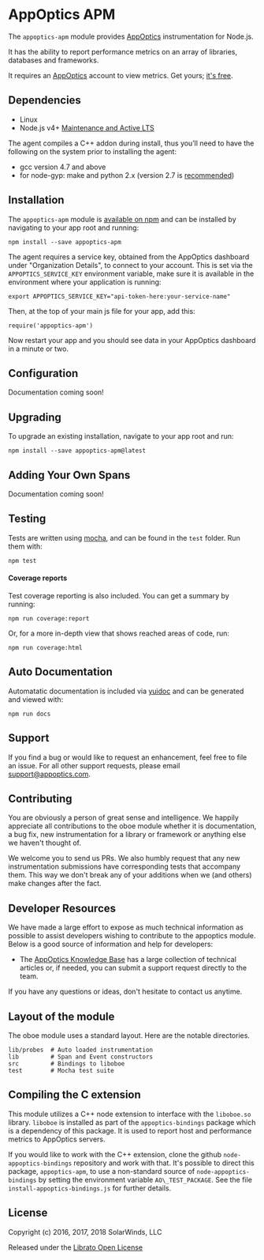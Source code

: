 # AppOptics APM

The `appoptics-apm` module provides [AppOptics](https://www.appoptics.com/) instrumentation for Node.js.

It has the ability to report performance metrics on an array of libraries,
databases and frameworks.

It requires an [AppOptics](https://www.appoptics.com/) account to
view metrics.  Get yours; [it's free](https://my.appoptics.com/sign_up).

## Dependencies

- Linux
- Node.js v4+ [Maintenance and Active LTS](https://github.com/nodejs/Release)

The agent compiles a C++ addon during install, thus you’ll need to have the following on the system prior to installing the agent:

- gcc version 4.7 and above
- for node-gyp: make and python 2.x (version 2.7 is [recommended](https://github.com/nodejs/node-gyp#on-unix))


## Installation

The `appoptics-apm` module is [available on npm](http://npmjs.org/package/appoptics-apm) and can be installed by navigating to your app root and running:

```
npm install --save appoptics-apm
```

The agent requires a service key, obtained from the AppOptics dashboard under "Organization Details", to connect to your account.  This is set via the `APPOPTICS_SERVICE_KEY` environment variable, make sure it is available in the environment where your application is running:

```
export APPOPTICS_SERVICE_KEY="api-token-here:your-service-name"
```

Then, at the top of your main js file for your app, add this:

```
require('appoptics-apm')
```

Now restart your app and you should see data in your AppOptics dashboard in a minute or two.

## Configuration

Documentation coming soon!

## Upgrading

To upgrade an existing installation, navigate to your app root and run:

```
npm install --save appoptics-apm@latest
```

## Adding Your Own Spans

Documentation coming soon!

## Testing

Tests are written using [mocha](http://npmjs.org/package/mocha), and can be
found in the `test` folder. Run them with:

```
npm test
```

#### Coverage reports

Test coverage reporting is also included. You can get a summary by running:

```
npm run coverage:report
```

Or, for a more in-depth view that shows reached areas of code, run:

```
npm run coverage:html
```

## Auto Documentation

Automatatic documentation is included via [yuidoc](http://yui.github.io/yuidoc/)
and can be generated and viewed with:

```
npm run docs
```

## Support

If you find a bug or would like to request an enhancement, feel free to file
an issue. For all other support requests, please email support@appoptics.com.

## Contributing

You are obviously a person of great sense and intelligence. We happily
appreciate all contributions to the oboe module whether it is documentation,
a bug fix, new instrumentation for a library or framework or anything else
we haven't thought of.

We welcome you to send us PRs. We also humbly request that any new
instrumentation submissions have corresponding tests that accompany
them. This way we don't break any of your additions when we (and others)
make changes after the fact.

## Developer Resources

We have made a large effort to expose as much technical information
as possible to assist developers wishing to contribute to the appoptics module.
Below is a good source of information and help for developers:

* The [AppOptics Knowledge Base](https://docs.appoptics.com) has
a large collection of technical articles or, if needed, you can submit a
support request directly to the team.

If you have any questions or ideas, don't hesitate to contact us anytime.

## Layout of the module

The oboe module uses a standard layout.  Here are the notable directories.

```
lib/probes  # Auto loaded instrumentation
lib         # Span and Event constructors
src         # Bindings to liboboe
test        # Mocha test suite
```

## Compiling the C extension

This module utilizes a C++ node extension to interface with the `liboboe.so`
library.  `liboboe` is installed as part of the `appoptics-bindings` package
which is a dependency of this package.  It is used to report host and
performance metrics to AppOptics servers.

If you would like to work with the C++ extension, clone the github
`node-appoptics-bindings` repository and work with that. It's possible to
direct this package, `appoptics-apm`, to use a non-standard source of `node-appoptics-bindings`
by setting the environment variable `AO\_TEST_PACKAGE`. See the file `install-appoptics-bindings.js` for further details.

## License

Copyright (c) 2016, 2017, 2018 SolarWinds, LLC

Released under the [Librato Open License](http://docs.traceview.solarwinds.com/Instrumentation/librato-open-license.html)
